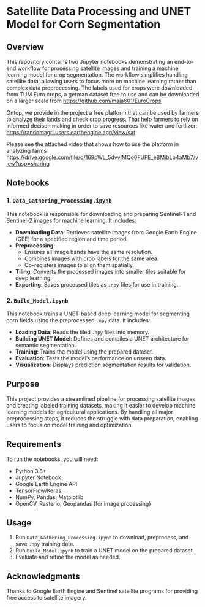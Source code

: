 # Satellite Data Processing and UNET Model for Corn Segmentation

## Overview
This repository contains two Jupyter notebooks demonstrating an end-to-end workflow for processing satellite images and training a machine learning model for crop segmentation. The workflow simplifies handling satellite data, allowing users to focus more on machine learning rather than complex data preprocessing.
The labels used for crops were downloaded from TUM Euro crops, a german dataset free to use and can be downloaded on a larger scale from https://github.com/maja601/EuroCrops

Ontop, we provide in the project a free platform that can be used by farmers to analyze their lands and check crop progress. That help farmers to rely on informed decison making in order to save resources like water and fertlizer: https://randomagri.users.earthengine.app/view/sat

Please see the attached video that shows how to use the platform in analyzing farms 
https://drive.google.com/file/d/169pWL_5dvvIMQo0FUFE_eBMibLp4aMb7/view?usp=sharing


## Notebooks

### 1. `Data_Gathering_Processing.ipynb`
This notebook is responsible for downloading and preparing Sentinel-1 and Sentinel-2 images for machine learning. It includes:

- **Downloading Data**: Retrieves satellite images from Google Earth Engine (GEE) for a specified region and time period.
- **Preprocessing**:
  - Ensures all image bands have the same resolution.
  - Combines images with crop labels for the same area.
  - Co-registers images to align them spatially.
- **Tiling**: Converts the processed images into smaller tiles suitable for deep learning.
- **Exporting**: Saves processed tiles as `.npy` files for use in training.

### 2. `Build_Model.ipynb`
This notebook trains a UNET-based deep learning model for segmenting corn fields using the preprocessed `.npy` data. It includes:

- **Loading Data**: Reads the tiled `.npy` files into memory.
- **Building UNET Model**: Defines and compiles a UNET architecture for semantic segmentation.
- **Training**: Trains the model using the prepared dataset.
- **Evaluation**: Tests the model’s performance on unseen data.
- **Visualization**: Displays prediction segmentation results for validation.

## Purpose
This project provides a streamlined pipeline for processing satellite images and creating labeled training datasets, making it easier to develop machine learning models for agricultural applications. By handling all major preprocessing steps, it reduces the struggle with data preparation, enabling users to focus on model training and optimization.

## Requirements
To run the notebooks, you will need:
- Python 3.8+
- Jupyter Notebook
- Google Earth Engine API
- TensorFlow/Keras
- NumPy, Pandas, Matplotlib
- OpenCV, Rasterio, Geopandas (for image processing)

## Usage
1. Run `Data_Gathering_Processing.ipynb` to download, preprocess, and save `.npy` training data.
2. Run `Build_Model.ipynb` to train a UNET model on the prepared dataset.
3. Evaluate and refine the model as needed.


## Acknowledgments
Thanks to Google Earth Engine and Sentinel satellite programs for providing free access to satellite imagery.

